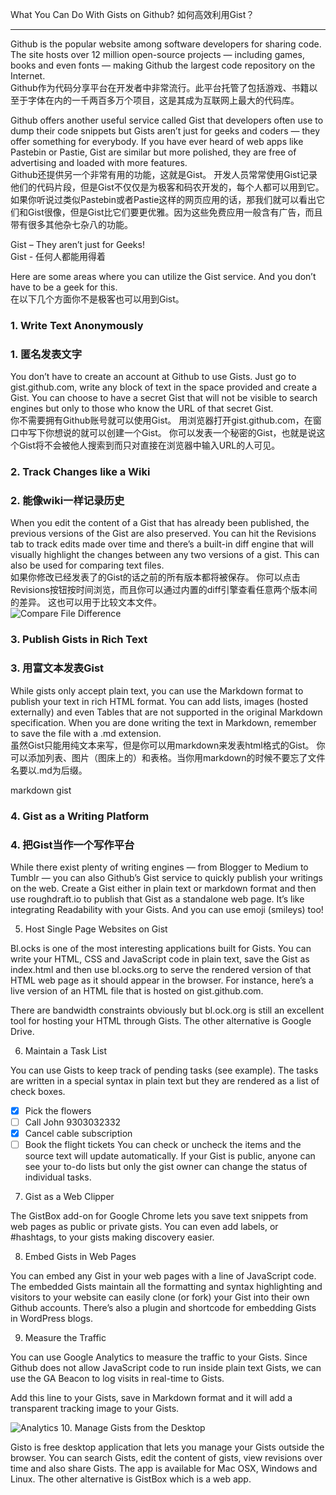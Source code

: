 What You Can Do With Gists on Github? 
如何高效利用Gist？
- - - - - - 
Github is the popular website among software developers for sharing code. The site hosts over 12 million open-source projects — including games, books and even fonts — making Github the largest code repository on the Internet.  
Github作为代码分享平台在开发者中非常流行。此平台托管了包括游戏、书籍以至于字体在内的一千两百多万个项目，这是其成为互联网上最大的代码库。  

Github offers another useful service called Gist that developers often use to dump their code snippets but Gists aren’t just for geeks and coders — they offer something for everybody. If you have ever heard of web apps like Pastebin or Pastie, Gist are similar but more polished, they are free of advertising and loaded with more features.  
Github还提供另一个非常有用的功能，这就是Gist。 开发人员常常使用Gist记录他们的代码片段，但是Gist不仅仅是为极客和码农开发的，每个人都可以用到它。 如果你听说过类似Pastebin或者Pastie这样的网页应用的话，那我们就可以看出它们和Gist很像，但是Gist比它们要更优雅。因为这些免费应用一般含有广告，而且带有很多其他杂七杂八的功能。  

Gist – They aren’t just for Geeks!  
Gist - 任何人都能用得着  

Here are some areas where you can utilize the Gist service. And you don’t have to be a geek for this.  
在以下几个方面你不是极客也可以用到Gist。  

### 1. Write Text Anonymously  
### 1. 匿名发表文字  

You don’t have to create an account at Github to use Gists. Just go to gist.github.com, write any block of text in the space provided and create a Gist. You can choose to have a secret Gist that will not be visible to search engines but only to those who know the URL of that secret Gist.  
你不需要拥有Github账号就可以使用Gist。 用浏览器打开gist.github.com，在窗口中写下你想说的就可以创建一个Gist。 你可以发表一个秘密的Gist，也就是说这个Gist将不会被他人搜索到而只对直接在浏览器中输入URL的人可见。  

### 2. Track Changes like a Wiki  
### 2. 能像wiki一样记录历史  

When you edit the content of a Gist that has already been published, the previous versions of the Gist are also preserved. You can hit the Revisions tab to track edits made over time and there’s a built-in diff engine that will visually highlight the changes between any two versions of a gist. This can also be used for comparing text files.  
如果你修改已经发表了的Gist的话之前的所有版本都将被保存。 你可以点击Revisions按钮按时间浏览，而且你可以通过内置的diff引擎查看任意两个版本间的差异。 这也可以用于比较文本文件。  
![Compare File Difference]()

### 3. Publish Gists in Rich Text  
### 3. 用富文本发表Gist

While gists only accept plain text, you can use the Markdown format to publish your text in rich HTML format. You can add lists, images (hosted externally) and even Tables that are not supported in the original Markdown specification. When you are done writing the text in Markdown, remember to save the file with a .md extension.  
虽然Gist只能用纯文本来写，但是你可以用markdown来发表html格式的Gist。 你可以添加列表、图片（图床上的）和表格。当你用markdown的时候不要忘了文件名要以.md为后缀。  

markdown gist
### 4. Gist as a Writing Platform  
### 4. 把Gist当作一个写作平台  

While there exist plenty of writing engines — from Blogger to Medium to Tumblr — you can also Github’s Gist service to quickly publish your writings on the web. Create a Gist either in plain text or markdown format and then use roughdraft.io to publish that Gist as a standalone web page. It’s like integrating Readability with your Gists. And you can use emoji (smileys) too!  


5. Host Single Page Websites on Gist

Bl.ocks is one of the most interesting applications built for Gists. You can write your HTML, CSS and JavaScript code in plain text, save the Gist as index.html and then use bl.ocks.org to serve the rendered version of that HTML web page as it should appear in the browser. For instance, here’s a live version of an HTML file that is hosted on gist.github.com.

There are bandwidth constraints obviously but bl.ock.org is still an excellent tool for hosting your HTML through Gists. The other alternative is Google Drive.

6. Maintain a Task List

You can use Gists to keep track of pending tasks (see example). The tasks are written in a special syntax in plain text but they are rendered as a list of check boxes.

- [x] Pick the flowers
- [ ] Call John 9303032332
- [x] Cancel cable subscription
- [ ] Book the flight tickets
You can check or uncheck the items and the source text will update automatically. If your Gist is public, anyone can see your to-do lists but only the gist owner can change the status of individual tasks.

7. Gist as a Web Clipper

The GistBox add-on for Google Chrome lets you save text snippets from web pages as public or private gists. You can even add labels, or #hashtags, to your gists making discovery easier.

8. Embed Gists in Web Pages

You can embed any Gist in your web pages with a line of JavaScript code. The embedded Gists maintain all the formatting and syntax highlighting and visitors to your website can easily clone (or fork) your Gist into their own Github accounts. There’s also a plugin and shortcode for embedding Gists in WordPress blogs.

<script src="https://gist.github.com/username/gist-id.js"></script>
9. Measure the Traffic

You can use Google Analytics to measure the traffic to your Gists. Since Github does not allow JavaScript code to run inside plain text Gists, we can use the GA Beacon to log visits in real-time to Gists.

Add this line to your Gists, save in Markdown format and it will add a transparent tracking image to your Gists.

![Analytics](https://ga-beacon.appspot.com/UA-XXXXX-X/gist-id?pixel)
10. Manage Gists from the Desktop

Gisto is free desktop application that lets you manage your Gists outside the browser. You can search Gists, edit the content of gists, view revisions over time and also share Gists. The app is available for Mac OSX, Windows and Linux. The other alternative is GistBox which is a web app.
